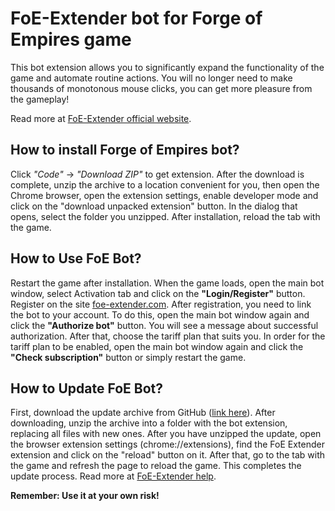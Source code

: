 # FoE-Extender bot for Forge of Empires game #

This bot extension allows you to significantly expand the functionality of the game and automate routine actions. You will no longer need to make thousands of monotonous mouse clicks, you can get more pleasure from the gameplay!

Read more at [FoE-Extender official website](https://foe-extender.com).

## How to install Forge of Empires bot? ##
Click *"Code"* -> *"Download ZIP"* to get extension. After the download is complete, unzip the archive to a location convenient for you, then open the Chrome browser, open the extension settings, enable developer mode and click on the "download unpacked extension" button. In the dialog that opens, select the folder you unzipped. After installation, reload the tab with the game.

## How to Use FoE Bot? ##
Restart the game after installation. When the game loads, open the main bot window, select Activation tab and click on the **"Login/Register"** button. Register on the site [foe-extender.com](https://foe-extender.com). After registration, you need to link the bot to your account. To do this, open the main bot window again and click the **"Authorize bot"** button. You will see a message about successful authorization. After that, choose the tariff plan that suits you. In order for the tariff plan to be enabled, open the main bot window again and click the **"Check subscription"** button or simply restart the game.

## How to Update FoE Bot? ##
First, download the update archive from GitHub ([link here](https://github.com/cosmos0nash/FoE-Extender/archive/refs/heads/main.zip)). After downloading, unzip the archive into a folder with the bot extension, replacing all files with new ones.
After you have unzipped the update, open the browser extension settings (chrome://extensions), find the FoE Extender extension and click on the "reload" button on it. After that, go to the tab with the game and refresh the page to reload the game.
This completes the update process.
Read more at [FoE-Extender help](https://foe-extender.com/help#update).

**Remember: Use it at your own risk!**